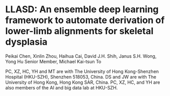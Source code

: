 # LLASD: An ensemble deep learning framework to automate derivation of lower-limb alignments for skeletal dysplasia


Peikai Chen, Xinlin Zhou, Haihua Cai, David J.H. Shih, Janus S.H. Wong, Yong Hu Senior Member, Michael Kai-tsun To


PC, XZ, HC, YH and MT are with The University of Hong Kong-Shenzhen
Hospital (HKU-SZH), Shenzhen 518053, China. DS and JW are with The
University of Hong Kong, Hong Kong SAR, China. PC, XZ, HC, and YH
are also members of the AI and big data lab at HKU-SZH.
